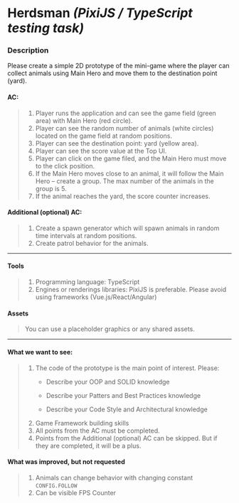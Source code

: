 # Herdsman *(PixiJS / TypeScript testing task)*

### Description
Please create a simple 2D prototype of the mini-game where the player can collect animals using Main Hero and move them to the destination point (yard).

#### AC:
> 1. Player runs the application and can see the game field (green area) with Main Hero (red circle).
> 2. Player can see the random number of animals (white circles) located on the game field at random positions.
> 3. Player can see the destination point: yard (yellow area).
> 4. Player can see the score value at the Top UI.
> 5. Player can click on the game filed, and the Main Hero must move to the click position.
> 6. If the Main Hero moves close to an animal, it will follow the Main Hero – create a group. The max number of the animals in the group is 5.
> 7. If the animal reaches the yard, the score counter increases.

#### Additional (optional) AC:
> 1. Create a spawn generator which will spawn animals in random time intervals at random positions.
> 2. Create patrol behavior for the animals.

***

#### Tools
> 1. Programming language: TypeScript
> 2. Engines or renderings libraries: PixiJS is preferable. 
     Please avoid using frameworks (Vue.js/React/Angular)

#### Assets
> You can use a placeholder graphics or any shared assets.

***

#### What we want to see:
> 1. The code of the prototype is the main point of interest. Please:
>    - Describe your OOP and SOLID knowledge
>
>    - Describe your Patters and Best Practices knowledge
> 
>    - Describe your Code Style and Architectural knowledge
> 2. Game Framework building skills
> 3. All points from the AC must be completed.
> 4. Points from the Additional (optional) AC can be skipped. But if they are completed, it will
   be a plus.

#### What was improved, but not requested
> 1. Animals can change behavior with changing constant `CONFIG.FOLLOW`
> 2. Can be visible FPS Counter
